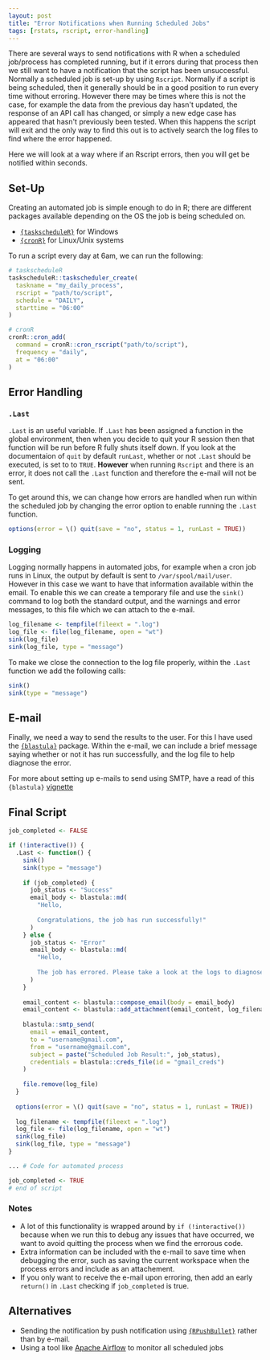 ```yaml
---
layout: post
title: "Error Notifications when Running Scheduled Jobs"
tags: [rstats, rscript, error-handling]
---
```


There are several ways to send notifications with R when a scheduled job/process has completed running, but if it errors during that process then we still 
want to have a notification that the script has been unsuccessful. Normally a scheduled job is set-up by using `Rscript`. Normally if a script is being
scheduled, then it generally should be in a good position to run every time without erroring. However there may be times where this is not the case, for
example the data from the previous day hasn't updated, the response of an API call has changed, or simply a new edge case has appeared that hasn't previously
been tested. When this happens the script will exit and the only way to find this out is to actively search the log files to find where the error happened.

Here we will look at a way where if an Rscript errors, then you will get be notified within seconds.

## Set-Up

Creating an automated job is simple enough to do in R; there are different packages available depending on the OS the job is being scheduled on.

- [`{taskscheduleR}`](https://github.com/bnosac/taskscheduleR) for Windows
- [`{cronR}`](https://github.com/bnosac/cronR) for Linux/Unix systems

To run a script every day at 6am, we can run the following:

```r
# taskscheduleR
taskscheduleR::taskscheduler_create(
  taskname = "my_daily_process", 
  rscript = "path/to/script", 
  schedule = "DAILY", 
  starttime = "06:00"
)

# cronR
cronR::cron_add(
  command = cronR::cron_rscript("path/to/script"),
  frequency = "daily",
  at = "06:00"
)
```

## Error Handling

### `.Last`

`.Last` is an useful variable. If `.Last` has been assigned a function in the global environment, then when you decide to quit your R session
then that function will be run before R fully shuts itself down. If you look at the documentaion of `quit` by default `runLast`, whether or not
`.Last` should be executed, is set to to `TRUE`. **However** when running `Rscript` and there is an error, it does not call the `.Last` function 
and therefore the e-mail will not be sent.

To get around this, we can change how errors are handled when run within the scheduled job by changing the error option to enable running the `.Last` function.

```r
options(error = \() quit(save = "no", status = 1, runLast = TRUE))
```

### Logging

Logging normally happens in automated jobs, for example when a cron job runs in Linux, the output by default is sent to `/var/spool/mail/user`. However in this case we want to have that information available within the email. To enable this we can create a temporary file and use the `sink()` command to log both the standard output, and the warnings and error messages, to this file which we can attach to the e-mail.

```r
log_filename <- tempfile(fileext = ".log")
log_file <- file(log_filename, open = "wt")
sink(log_file)
sink(log_file, type = "message")
```

To make we close the connection to the log file properly, within the `.Last` function we add the following calls:

```r
sink()
sink(type = "message")
```

## E-mail

Finally, we need a way to send the results to the user. For this I have used the [`{blastula}`](https://rstudio.github.io/blastula/index.html) package. Within the
e-mail, we can include a brief message saying whether or not it has run successfully, and the log file to help diagnose the error.

For more about setting up e-mails to send using SMTP, have a read of this `{blastula}` [vignette](https://rstudio.github.io/blastula/articles/sending_using_smtp.html)

## Final Script

```r
job_completed <- FALSE

if (!interactive()) {
  .Last <- function() {
    sink()
    sink(type = "message")
    
    if (job_completed) {
      job_status <- "Success"
      email_body <- blastula::md(
        "Hello,
        
        Congratulations, the job has run successfully!"
      )
    } else {
      job_status <- "Error"
      email_body <- blastula::md(
        "Hello,
        
        The job has errored. Please take a look at the logs to diagnose where the error occurred."
      )
    }
    
    email_content <- blastula::compose_email(body = email_body)
    email_content <- blastula::add_attachment(email_content, log_filename)
    
    blastula::smtp_send(
      email = email_content,
      to = "username@gmail.com",
      from = "username@gmail.com",
      subject = paste("Scheduled Job Result:", job_status),
      credentials = blastula::creds_file(id = "gmail_creds")
    )
    
    file.remove(log_file)
  }
  
  options(error = \() quit(save = "no", status = 1, runLast = TRUE))
  
  log_filename <- tempfile(fileext = ".log")
  log_file <- file(log_filename, open = "wt")
  sink(log_file)
  sink(log_file, type = "message")
}

... # Code for automated process

job_completed <- TRUE
# end of script

```

### Notes

- A lot of this functionality is wrapped around by `if (!interactive())` because when we run this to debug any issues that have occurred, we want to avoid quitting the process when we find the errorous code.
- Extra information can be included with the e-mail to save time when debugging the error, such as saving the current workspace when the process errors and include as an attachement. 
- If you only want to receive the e-mail upon erroring, then add an early `return()` in `.Last` checking if `job_completed` is true.

## Alternatives

- Sending the notification by push notification using [`{RPushBullet}`](https://dirk.eddelbuettel.com/code/rpushbullet.html) rather than by e-mail.
- Using a tool like [Apache Airflow](https://airflow.apache.org/docs/apache-airflow/stable/index.html) to monitor all scheduled jobs
